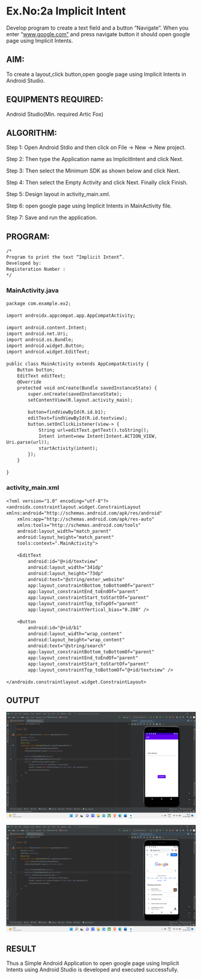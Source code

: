 
# Ex.No:2a Implicit Intent

Develop program to create a text field and a button “Navigate”. When you enter “www.google.com” and press navigate button it should open google page using Implicit Intents.


## AIM:

To create a layout,click button,open google page using Implicit Intents in Android Studio.

## EQUIPMENTS REQUIRED:

Android Studio(Min. required Artic Fox)

## ALGORITHM:

Step 1: Open Android Stdio and then click on File -> New -> New project.

Step 2: Then type the Application name as ImplicitIntent and click Next. 

Step 3: Then select the Minimum SDK as shown below and click Next.

Step 4: Then select the Empty Activity and click Next. Finally click Finish.

Step 5: Design layout in activity_main.xml.

Step 6: open google page using Implicit Intents in MainActivity file.

Step 7: Save and run the application.

## PROGRAM:
```
/*
Program to print the text “Implicit Intent”.
Developed by:
Registeration Number :
*/
```
### MainActivity.java
~~~
package com.example.ex2;

import androidx.appcompat.app.AppCompatActivity;

import android.content.Intent;
import android.net.Uri;
import android.os.Bundle;
import android.widget.Button;
import android.widget.EditText;

public class MainActivity extends AppCompatActivity {
    Button button;
    EditText editText;
    @Override
    protected void onCreate(Bundle savedInstanceState) {
        super.onCreate(savedInstanceState);
        setContentView(R.layout.activity_main);

        button=findViewById(R.id.b1);
        editText=findViewById(R.id.textview);
        button.setOnClickListener(view-> {
            String url=editText.getText().toString();
            Intent intent=new Intent(Intent.ACTION_VIEW, Uri.parse(url));
            startActivity(intent);
        });
    }

}
~~~
### activity_main.xml
~~~
<?xml version="1.0" encoding="utf-8"?>
<androidx.constraintlayout.widget.ConstraintLayout xmlns:android="http://schemas.android.com/apk/res/android"
    xmlns:app="http://schemas.android.com/apk/res-auto"
    xmlns:tools="http://schemas.android.com/tools"
    android:layout_width="match_parent"
    android:layout_height="match_parent"
    tools:context=".MainActivity">

    <EditText
        android:id="@+id/textview"
        android:layout_width="341dp"
        android:layout_height="73dp"
        android:text="@string/enter_website"
        app:layout_constraintBottom_toBottomOf="parent"
        app:layout_constraintEnd_toEndOf="parent"
        app:layout_constraintStart_toStartOf="parent"
        app:layout_constraintTop_toTopOf="parent"
        app:layout_constraintVertical_bias="0.208" />

    <Button
        android:id="@+id/b1"
        android:layout_width="wrap_content"
        android:layout_height="wrap_content"
        android:text="@string/search"
        app:layout_constraintBottom_toBottomOf="parent"
        app:layout_constraintEnd_toEndOf="parent"
        app:layout_constraintStart_toStartOf="parent"
        app:layout_constraintTop_toBottomOf="@+id/textview" />

</androidx.constraintlayout.widget.ConstraintLayout>
~~~

## OUTPUT
![](https://github.com/RanjithD18/Basic-AndroidStudio/blob/main/ImplicitIntent/Screenshot%20(42).png)

![](https://github.com/RanjithD18/Basic-AndroidStudio/blob/main/ImplicitIntent/Screenshot%20(43).png)
## RESULT
Thus a Simple Android Application to open google page using Implicit Intents using Android Studio is developed and executed successfully.
